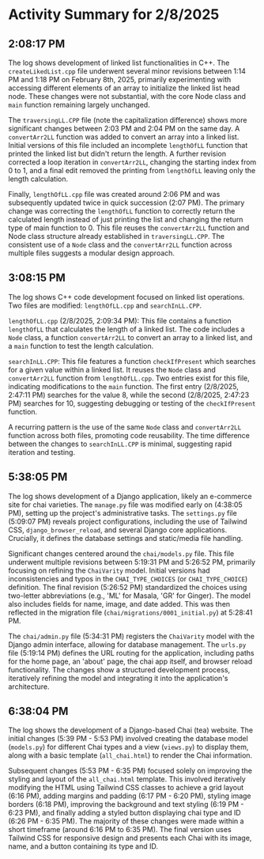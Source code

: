 # Activity Summary for 2/8/2025

## 2:08:17 PM
The log shows development of linked list functionalities in C++.  The `createLikedList.cpp` file underwent several minor revisions between 1:14 PM and 1:18 PM on February 8th, 2025, primarily experimenting with accessing different elements of an array to initialize the linked list head node.  These changes were not substantial, with the core Node class and `main` function remaining largely unchanged.


The `traversingLL.CPP` file (note the capitalization difference) shows more significant changes between 2:03 PM and 2:04 PM on the same day. A `convertArr2LL` function was added to convert an array into a linked list.  Initial versions of this file included an incomplete `lengthOfLL` function that printed the linked list but didn't return the length.  A further revision corrected a loop iteration in `convertArr2LL`, changing the starting index from 0 to 1, and a final edit removed the printing from `lengthOfLL` leaving only the length calculation.

Finally, `lengthOfLL.cpp` file was created around 2:06 PM and was subsequently updated twice in quick succession (2:07 PM). The primary change was correcting the `lengthOfLL` function to correctly return the calculated length instead of just printing the list and changing the return type of main function to 0.  This file reuses the `convertArr2LL` function and Node class structure already established in `traversingLL.CPP`.  The consistent use of a `Node` class and the `convertArr2LL` function across multiple files suggests a modular design approach.


## 3:08:15 PM
The log shows C++ code development focused on linked list operations.  Two files are modified: `lengthOfLL.cpp` and `searchInLL.CPP`.

`lengthOfLL.cpp` (2/8/2025, 2:09:34 PM): This file contains a function `lengthOfLL` that calculates the length of a linked list.  The code includes a `Node` class, a function `convertArr2LL` to convert an array to a linked list, and a `main` function to test the length calculation.

`searchInLL.CPP`: This file features a function `checkIfPresent` which searches for a given value within a linked list.  It reuses the `Node` class and `convertArr2LL` function from `lengthOfLL.cpp`.  Two entries exist for this file, indicating modifications to the `main` function. The first entry (2/8/2025, 2:47:11 PM) searches for the value 8, while the second (2/8/2025, 2:47:23 PM) searches for 10, suggesting debugging or testing of the `checkIfPresent` function.

A recurring pattern is the use of the same `Node` class and `convertArr2LL` function across both files, promoting code reusability.  The time difference between the changes to `searchInLL.CPP` is minimal, suggesting rapid iteration and testing.


## 5:38:05 PM
The log shows development of a Django application, likely an e-commerce site for chai varieties.  The `manage.py` file was modified early on (4:38:05 PM), setting up the project's administrative tasks.  The `settings.py` file (5:09:07 PM) reveals project configurations, including the use of Tailwind CSS, `django_browser_reload`, and several Django core applications.  Crucially, it defines the database settings and static/media file handling.

Significant changes centered around the `chai/models.py` file.  This file underwent multiple revisions between 5:19:31 PM and 5:26:52 PM, primarily focusing on refining the `ChaiVarity` model.  Initial versions had inconsistencies and typos in the `CHAI_TYPE_CHOICES` (or `CHAI_TYPE_CHOICE`) definition.  The final revision (5:26:52 PM) standardized the choices using two-letter abbreviations (e.g., 'ML' for Masala, 'GR' for Ginger).  The model also includes fields for name, image, and date added. This was then reflected in the migration file (`chai/migrations/0001_initial.py`) at 5:28:41 PM.

The `chai/admin.py` file (5:34:31 PM) registers the `ChaiVarity` model with the Django admin interface, allowing for database management.  The `urls.py` file (5:19:14 PM) defines the URL routing for the application, including paths for the home page, an 'about' page, the chai app itself, and browser reload functionality.  The changes show a structured development process, iteratively refining the model and integrating it into the application's architecture.


## 6:38:04 PM
The log shows the development of a Django-based Chai (tea) website.  The initial changes (5:39 PM - 5:53 PM) involved creating the database model (`models.py`) for different Chai types and a view (`views.py`) to display them, along with a basic template (`all_chai.html`) to render the Chai information.

Subsequent changes (5:53 PM - 6:35 PM) focused solely on improving the styling and layout of the `all_chai.html` template. This involved iteratively modifying the HTML using Tailwind CSS classes to achieve a grid layout (6:16 PM), adding margins and padding (6:17 PM - 6:20 PM), styling image borders (6:18 PM), improving the background and text styling (6:19 PM - 6:23 PM), and finally adding a styled button displaying chai type and ID (6:26 PM - 6:35 PM).  The majority of these changes were made within a short timeframe (around 6:16 PM to 6:35 PM).  The final version uses Tailwind CSS for responsive design and presents each Chai with its image, name, and a button containing its type and ID.

